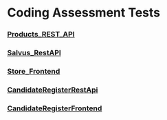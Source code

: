 # Coding Assessment Tests

### [Products_REST_API](https://github.com/oliveiraadee/Products_REST_API)
### [Salvus_RestAPI](https://github.com/oliveiraadee/Salvus_RestAPI)
### [Store_Frontend](https://github.com/oliveiraadee/Store_Frontend)
### [CandidateRegisterRestApi](https://github.com/oliveiraadee/CandidateRegisterRestApi)
### [CandidateRegisterFrontend](https://github.com/oliveiraadee/CandidateRegisterFrontend)

